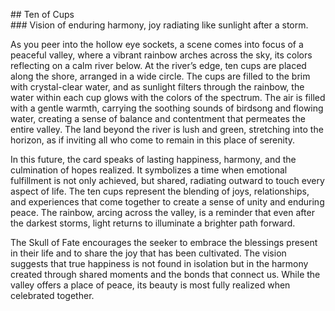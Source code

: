 \#\# Ten of Cups    
\#\#\# Vision of enduring harmony, joy radiating like sunlight after a storm.

As you peer into the hollow eye sockets, a scene comes into focus of a peaceful valley, where a vibrant rainbow arches across the sky, its colors reflecting on a calm river below. At the river’s edge, ten cups are placed along the shore, arranged in a wide circle. The cups are filled to the brim with crystal-clear water, and as sunlight filters through the rainbow, the water within each cup glows with the colors of the spectrum. The air is filled with a gentle warmth, carrying the soothing sounds of birdsong and flowing water, creating a sense of balance and contentment that permeates the entire valley. The land beyond the river is lush and green, stretching into the horizon, as if inviting all who come to remain in this place of serenity.

In this future, the card speaks of lasting happiness, harmony, and the culmination of hopes realized. It symbolizes a time when emotional fulfillment is not only achieved, but shared, radiating outward to touch every aspect of life. The ten cups represent the blending of joys, relationships, and experiences that come together to create a sense of unity and enduring peace. The rainbow, arcing across the valley, is a reminder that even after the darkest storms, light returns to illuminate a brighter path forward.

The Skull of Fate encourages the seeker to embrace the blessings present in their life and to share the joy that has been cultivated. The vision suggests that true happiness is not found in isolation but in the harmony created through shared moments and the bonds that connect us. While the valley offers a place of peace, its beauty is most fully realized when celebrated together.  
